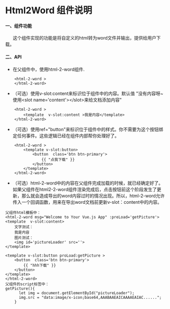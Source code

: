 # Html2Word 组件说明

#### 一、组件功能
&nbsp;&nbsp;&nbsp;&nbsp;&nbsp;&nbsp;这个组件实现的功能是将自定义的html转为word文件并输出，提供给用户下载。

#### 二、API
- 在父组件中，使用html-2-word组件.
```
    <html-2-word >
    </html-2-word>
```
- （可选）使用v-slot:content来标识位于组件中的内容。默认值 "没有内容呀~ 使用\<slot name='content'>\</slot>来给文档添加内容"
```
    <html-2-word >
        <template  v-slot:content >我是内容</template>
    </html-2-word>
```
- （可选）使用ref="button"来标识位于组件中的样式。你不需要为这个按钮绑定任何事件。这些逻辑已经在组件内部帮你处理好了。
```
    <html-2-word >
        <template v-slot:button>
            <button  class='btn btn-primary'>
                {{ "点我下载" }}
            </button>
        </template>
    </html-2-word>
```
- （可选）html-2-word中的内容在父组件完成加载的时候，就已经确定好了。如果父组件在html2-2-word组件渲染完成后，点击按钮前这个阶段发生了更新，那么就会造成导出的word内容过时的情况出现。所以，html-2-word允许传入一个回调函数，用来在导出word文档前更新v-slot：content中的内容。
```
父组件html模板中：
<html-2-word msg="Welcome to Your Vue.js App" :preLoad='getPicture'>
<template  v-slot:content>
    文字测试：
    我是内容
    图片测试：
    <img id='pictureLoader' src=''>
</template>

<template v-slot:button proLoad:getPicture >
    <button  class='btn btn-primary'>
        {{ "hhh下载" }}
    </button>
</template>
</html-2-word>
父组件的script标签中：
getPicture(){
      let img = document.getElementById("pictureLoader");
      img.src = "data:image/x-icon;base64,AAABAAEAICAAAAEAIAC......";
    }
  
```
